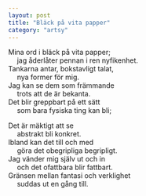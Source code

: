 ```yaml
---
layout: post
title: "Bläck på vita papper"
category: "artsy"
---
```


Mina ord i bläck på vita papper;<br />
&emsp; jag åderlåter pennan i ren nyfikenhet.<br/>
Tankarna antar, bokstavligt talat,<br />
&emsp; nya former för mig.<br />
Jag kan se dem som främmande<br />
&emsp; trots att de är bekanta.<br />
Det blir greppbart på ett sätt<br />
&emsp; som bara fysiska ting kan bli;

Det är mäktigt att se<br />
&emsp; abstrakt bli konkret.<br />
Ibland kan det till och med<br />
&emsp; göra det obegripliga begripligt.<br />
Jag vänder mig själv ut och in<br />
&emsp; och det ofattbara blir fattbart.<br />
Gränsen mellan fantasi och verklighet<br />
&emsp; suddas ut en gång till.


